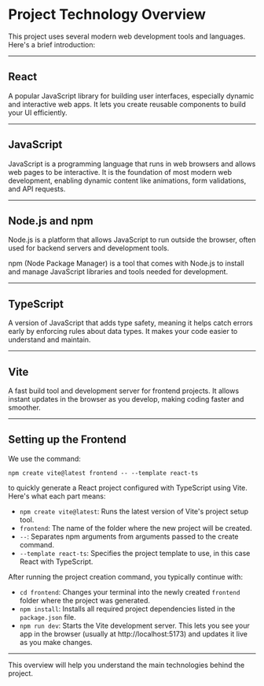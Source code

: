 # Project Technology Overview

This project uses several modern web development tools and languages. Here's a brief introduction:

---

## React

A popular JavaScript library for building user interfaces, especially dynamic and interactive web apps. It lets you create reusable components to build your UI efficiently.

---

## JavaScript

JavaScript is a programming language that runs in web browsers and allows web pages to be interactive. It is the foundation of most modern web development, enabling dynamic content like animations, form validations, and API requests.

---

## Node.js and npm

Node.js is a platform that allows JavaScript to run outside the browser, often used for backend servers and development tools.

npm (Node Package Manager) is a tool that comes with Node.js to install and manage JavaScript libraries and tools needed for development.

---

## TypeScript

A version of JavaScript that adds type safety, meaning it helps catch errors early by enforcing rules about data types. It makes your code easier to understand and maintain.

---

## Vite

A fast build tool and development server for frontend projects. It allows instant updates in the browser as you develop, making coding faster and smoother.

---

## Setting up the Frontend

We use the command:

```
npm create vite@latest frontend -- --template react-ts
```

to quickly generate a React project configured with TypeScript using Vite. Here's what each part means:

- `npm create vite@latest`: Runs the latest version of Vite's project setup tool.
- `frontend`: The name of the folder where the new project will be created.
- `--`: Separates npm arguments from arguments passed to the create command.
- `--template react-ts`: Specifies the project template to use, in this case React with TypeScript.


After running the project creation command, you typically continue with:

- `cd frontend`: Changes your terminal into the newly created `frontend` folder where the project was generated.
- `npm install`: Installs all required project dependencies listed in the `package.json` file.
- `npm run dev`: Starts the Vite development server. This lets you see your app in the browser (usually at http://localhost:5173) and updates it live as you make changes.

---

This overview will help you understand the main technologies behind the project.